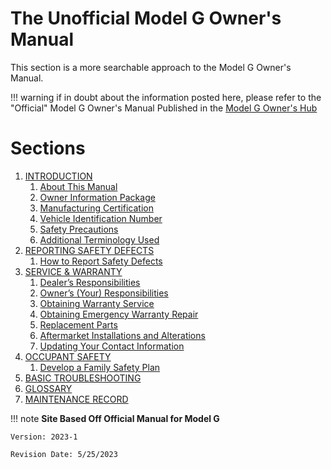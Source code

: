 # The Unofficial Model G Owner's Manual

This section is a more searchable approach to the Model G Owner's Manual. 


!!! warning
    if in doubt about the information posted here,  please refer to the "Official" Model G Owner's Manual Published in the [Model G Owner's Hub](https://www.brinkleyrv.com/owners-hub-model-g/)




# Sections
1. [INTRODUCTION](../manual/sec1/index.md)
    1.  [About This Manual](../manual/sec1/index.md#a-about-this-manual)
    2.  [Owner Information Package](../manual/sec1/index.md#b-owner-information-package)
    3.  [Manufacturing Certification](../manual/sec1/index.md#c-manufacturing-certification)
    4.  [Vehicle Identification Number](../manual/sec1/index.md#d-vehicle-identification-number)
    5.  [Safety Precautions](../manual/sec1/index.md#e-safety-precautions)
    6.  [Additional Terminology Used](../manual/sec1/index.md#f-additional-terminology-used)
2. [REPORTING SAFETY DEFECTS](../manual/sec2/index.md)
   1. [How to Report Safety Defects](../manual/sec3/index.md#how-to-report-safety-defects)
3. [SERVICE & WARRANTY](../manual/sec3/index.md)
    1. [Dealer’s Responsibilities](../manual/sec3/index.md#a-dealers-responsibilities)
    2. [Owner’s (Your) Responsibilities](../manual/sec3/index.md#b-owners-your-responsibilities)
    3. [Obtaining Warranty Service](../manual/sec3/index.md#c-obtaining-warranty-service)
    4. [Obtaining Emergency Warranty Repair](../manual/sec3/index.md#d-obtaining-emergency-warranty-repair)
    5. [Replacement Parts](../manual/sec3/index.md#e-replacement-parts)
    6. [Aftermarket Installations and Alterations](../manual/sec3/index.md#f-aftermarket-installations-and-alterations)
    7. [Updating Your Contact Information](../manual/sec3/index.md#g-updating-your-contact-information)
4. [OCCUPANT SAFETY](../manual/sec4/index.md)
   1. [Develop a Family Safety Plan](../manual/sec4/index.md#a-develop-a-family-safety-plan)
29. [BASIC TROUBLESHOOTING](../manual/sec29/index.md)
30. [GLOSSARY](../manual/sec30/index.md)
31. [MAINTENANCE RECORD](../manual/sec31/index.md)

!!! note
    **Site Based Off Official Manual for Model G**

    Version: 2023-1

    Revision Date: 5/25/2023
